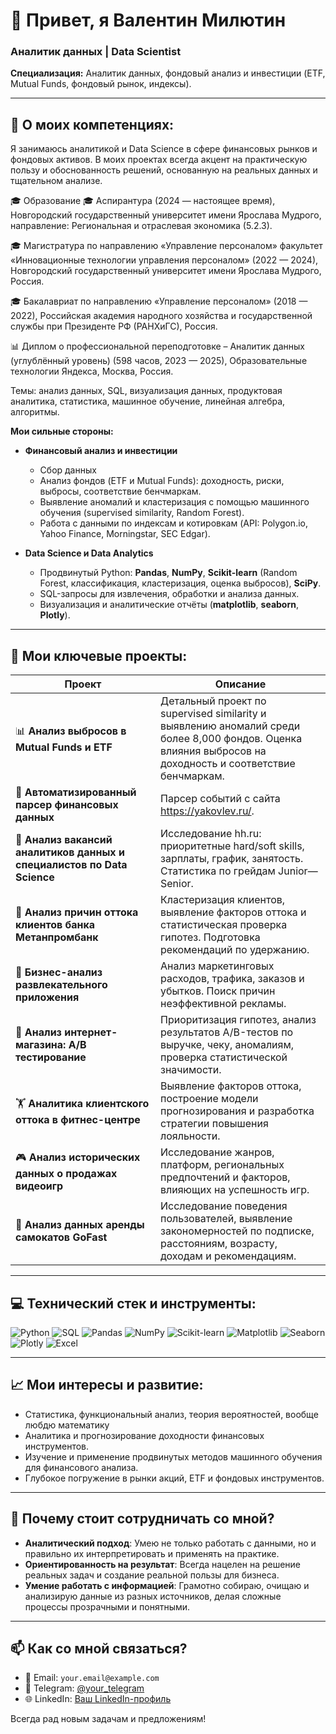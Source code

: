 # 👋 Привет, я Валентин Милютин  

### Аналитик данных | Data Scientist  
**Специализация:** Аналитик данных, фондовый анализ и инвестиции (ETF, Mutual Funds, фондовый рынок, индексы).

---

## 🎯 О моих компетенциях:

Я занимаюсь аналитикой и Data Science в сфере финансовых рынков и фондовых активов. В моих проектах всегда акцент на практическую пользу и обоснованность решений, основанную на реальных данных и тщательном анализе.

🎓 Образование
🎓 Аспирантура (2024 — настоящее время),
Новгородский государственный университет имени Ярослава Мудрого,
направление: Региональная и отраслевая экономика (5.2.3).

🎓 Магистратура по направлению «Управление персоналом» факультет «Инновационные технологии управления персоналом» (2022 — 2024),
Новгородский государственный университет имени Ярослава Мудрого, Россия.

🎓 Бакалавриат по направлению «Управление персоналом» (2018 — 2022),
Российская академия народного хозяйства и государственной службы при Президенте РФ (РАНХиГС), Россия.

📊 Диплом о профессиональной переподготовке – Аналитик данных (углублённый уровень)
(598 часов, 2023 — 2025),
Образовательные технологии Яндекса, Москва, Россия.

Темы: анализ данных, SQL, визуализация данных, продуктовая аналитика, статистика, машинное обучение, линейная алгебра, алгоритмы.

**Мои сильные стороны:**  
- **Финансовый анализ и инвестиции**
  - Сбор данных
  - Анализ фондов (ETF и Mutual Funds): доходность, риски, выбросы, соответствие бенчмаркам.
  - Выявление аномалий и кластеризация с помощью машинного обучения (supervised similarity, Random Forest).
  - Работа с данными по индексам и котировкам (API: Polygon.io, Yahoo Finance, Morningstar, SEC Edgar).

- **Data Science и Data Analytics**
  - Продвинутый Python: **Pandas**, **NumPy**, **Scikit-learn** (Random Forest, классификация, кластеризация, оценка выбросов), **SciPy**.
  - SQL-запросы для извлечения, обработки и анализа данных.
  - Визуализация и аналитические отчёты (**matplotlib**, **seaborn**, **Plotly**).

---

## 🚀 Мои ключевые проекты:

| Проект | Описание |
|--------|----------|
| 📊 **Анализ выбросов в Mutual Funds и ETF** | Детальный проект по supervised similarity и выявлению аномалий среди более 8,000 фондов. Оценка влияния выбросов на доходность и соответствие бенчмаркам. |
| 🤖 **Автоматизированный парсер финансовых данных** | Парсер событий с сайта https://yakovlev.ru/. |
| 💼 **Анализ вакансий аналитиков данных и специалистов по Data Science** | Исследование hh.ru: приоритетные hard/soft skills, зарплаты, график, занятость. Статистика по грейдам Junior—Senior. |
| 🏦 **Анализ причин оттока клиентов банка Метанпромбанк** | Кластеризация клиентов, выявление факторов оттока и статистическая проверка гипотез. Подготовка рекомендаций по удержанию. |
| 📱 **Бизнес-анализ развлекательного приложения** | Анализ маркетинговых расходов, трафика, заказов и убытков. Поиск причин неэффективной рекламы. |
| 🛒 **Анализ интернет-магазина: A/B тестирование** | Приоритизация гипотез, анализ результатов A/B-тестов по выручке, чеку, аномалиям, проверка статистической значимости. |
| 🏋️ **Аналитика клиентского оттока в фитнес-центре** | Выявление факторов оттока, построение модели прогнозирования и разработка стратегии повышения лояльности. |
| 🎮 **Анализ исторических данных о продажах видеоигр** | Исследование жанров, платформ, региональных предпочтений и факторов, влияющих на успешность игр. |
| 🛴 **Анализ данных аренды самокатов GoFast** | Исследование поведения пользователей, выявление закономерностей по подписке, расстояниям, возрасту, доходам и рекомендациям. |

---

## 💻 Технический стек и инструменты:

![Python](https://img.shields.io/badge/Python-3776AB?style=for-the-badge&logo=python&logoColor=white)
![SQL](https://img.shields.io/badge/SQL-003B57?style=for-the-badge&logo=sql&logoColor=white)
![Pandas](https://img.shields.io/badge/Pandas-150458?style=for-the-badge&logo=pandas&logoColor=white)
![NumPy](https://img.shields.io/badge/NumPy-013243?style=for-the-badge&logo=numpy&logoColor=white)
![Scikit-learn](https://img.shields.io/badge/Scikit--learn-F7931E?style=for-the-badge&logo=scikit-learn&logoColor=white)
![Matplotlib](https://img.shields.io/badge/matplotlib-11557C?style=for-the-badge&logoColor=white)
![Seaborn](https://img.shields.io/badge/Seaborn-3776AB?style=for-the-badge&logoColor=white)
![Plotly](https://img.shields.io/badge/Plotly-3F4F75?style=for-the-badge&logo=plotly&logoColor=white)
![Excel](https://img.shields.io/badge/Microsoft%20Excel-217346?style=for-the-badge&logo=microsoft-excel&logoColor=white)

---

## 📈 Мои интересы и развитие:

- Статистика, функциональный анализ, теория вероятностей, вообще любдю математику
- Аналитика и прогнозирование доходности финансовых инструментов.
- Изучение и применение продвинутых методов машинного обучения для финансового анализа.
- Глубокое погружение в рынки акций, ETF и фондовых инструментов.

---

## 🤝 Почему стоит сотрудничать со мной?

- **Аналитический подход**: Умею не только работать с данными, но и правильно их интерпретировать и применять на практике.
- **Ориентированность на результат**: Всегда нацелен на решение реальных задач и создание реальной пользы для бизнеса.
- **Умение работать с информацией**: Грамотно собираю, очищаю и анализирую данные из разных источников, делая сложные процессы прозрачными и понятными.

---

## 📫 Как со мной связаться?

- 📧 Email: `your.email@example.com`
- 📲 Telegram: [@your_telegram](https://t.me/your_telegram)
- 🌐 LinkedIn: [Ваш LinkedIn-профиль](https://linkedin.com/in/your-linkedin)

Всегда рад новым задачам и предложениям!
